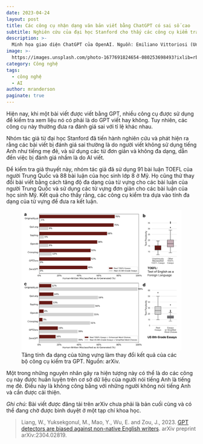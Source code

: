 ```yaml
---
date: 2023-04-24
layout: post
title: Các công cụ nhận dạng văn bản viết bằng ChatGPT có sai số cao
subtitle: Nghiên cứu của đại học Stanford cho thấy các công cụ kiểm tra xem một bài viết có phải do GPT viết hay không đang dựa vào độ đa dạng của từ vựng, và cho kế quả đánh giá sai khi người viết không sử dụng tiếng Anh như tiếng mẹ đẻ. 
description: >-
  Minh họa giao diện ChatGPT của OpenAI. Nguồn: Emiliano Vittoriosi (Unplash)
image: >-
  https://images.unsplash.com/photo-1677691824654-080253698493?ixlib=rb-4.0.3&ixid=MnwxMjA3fDB8MHxwaG90by1wYWdlfHx8fGVufDB8fHx8&auto=format&fit=crop&w=1548&q=80
category: Công nghệ
tags:
  - công nghệ
  - AI
author: mranderson
paginate: true
---
```


Hiện nay, khi một bài viết được viết bằng GPT, nhiều công cụ được sử dụng để kiểm tra xem liệu nó có phải là do GPT viết hay không. Tuy nhiên, các công cụ này thường đưa ra đánh giá sai với tỉ lệ khác nhau.

Nhóm tác giả từ đại học Stanford đã tiến hành nghiên cứu và phát hiện ra rằng các bài viết bị đánh giá sai thường là do người viết không sử dụng tiếng Anh như tiếng mẹ đẻ, và sử dụng các từ đơn giản và không đa dạng, dẫn đến việc bị đánh giá nhầm là do AI viết.

Để kiểm tra giả thuyết này, nhóm tác giả đã sử dụng 91 bài luận TOEFL của người Trung Quốc và 88 bài luận của học sinh lớp 8 ở Mỹ. Họ cũng thử thay đổi bài viết bằng cách tăng độ đa dạng của từ vựng cho các bài luận của người Trung Quốc và sử dụng các từ vựng đơn giản cho các bài luận của học sinh Mỹ. Kết quả cho thấy rằng, các công cụ kiểm tra dựa vào tính đa dạng của từ vựng để đưa ra kết luận.

<figure>
  <img src="/assets/img/ai-detectors-bias.png" alt="Data">
  <figcaption>Tăng tính đa dạng của từng vựng làm thay đổi kết quả của các bộ công cụ kiểm tra GPT. Nguồn: arXiv.</figcaption>
</figure>

Một trong những nguyên nhân gây ra hiện tượng này có thể là do các công cụ này được huấn luyện trên cơ sở dữ liệu của người nói tiếng Anh là tiếng mẹ đẻ. Điều này là không công bằng với những người không nói tiếng Anh và cần được cải thiện.


<em>Ghi chú:</em> Bài viết được đăng tải trên arXiv chưa phải là bản cuối cùng và có thể đang chờ được bình duyệt ở một tạp chí khoa học.

> Liang, W., Yuksekgonul, M., Mao, Y., Wu, E. and Zou, J., 2023. [GPT detectors are biased against non-native English writers](https://doi.org/10.48550/arXiv.2304.02819). arXiv preprint arXiv:2304.02819.




